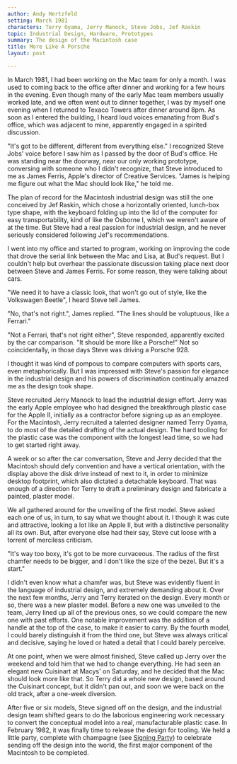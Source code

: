 ```yaml
---
author: Andy Hertzfeld
setting: March 1981
characters: Terry Oyama, Jerry Manock, Steve Jobs, Jef Raskin
topic: Industrial Design, Hardware, Prototypes
summary: The design of the Macintosh case
title: More Like A Porsche
layout: post

---
```


In March 1981, I had been working on the Mac team for only a month. I was used to coming back to the office after dinner and working for a few hours in the evening. Even though many of the early Mac team members usually worked late, and we often went out to dinner together, I was by myself one evening when I returned to Texaco Towers after dinner around 8pm. As soon as I entered the building, I heard loud voices emanating from Bud's office, which was adjacent to mine, apparently engaged in a spirited discussion.

  
  
  
  
 "It's got to be different, different from everything else." I recognized Steve Jobs' voice before I saw him as I passed by the door of Bud's office. He was standing near the doorway, near our only working prototype, conversing with someone who I didn't recognize, that Steve introduced to me as James Ferris, Apple's director of Creative Services. "James is helping me figure out what the Mac should look like," he told me.  
  
  
 The plan of record for the Macintosh industrial design was still the one conceived by Jef Raskin, which chose a horizontally oriented, lunch-box type shape, with the keyboard folding up into the lid of the computer for easy transportability, kind of like the Osborne I, which we weren't aware of at the time. But Steve had a real passion for industrial design, and he never seriously considered following Jef's recommendations.  
  
  
 I went into my office and started to program, working on improving the code that drove the serial link between the Mac and Lisa, at Bud's request. But I couldn't help but overhear the passionate discussion taking place next door between Steve and James Ferris. For some reason, they were talking about cars.  
  
  
 "We need it to have a classic look, that won't go out of style, like the Volkswagen Beetle", I heard Steve tell James.  
  
  
 "No, that's not right.", James replied. "The lines should be voluptuous, like a Ferrari."  
  
  
 "Not a Ferrari, that's not right either", Steve responded, apparently excited by the car comparison. "It should be more like a Porsche!" Not so coincidentally, in those days Steve was driving a Porsche 928.  
  
  
 I thought it was kind of pompous to compare computers with sports cars, even metaphorically. But I was impressed with Steve's passion for elegance in the industrial design and his powers of discrimination continually amazed me as the design took shape.  
  
  
 Steve recruited Jerry Manock to lead the industrial design effort. Jerry was the early Apple employee who had designed the breakthrough plastic case for the Apple II, initially as a contractor before signing up as an employee. For the Macintosh, Jerry recruited a talented designer named Terry Oyama, to do most of the detailed drafting of the actual design. The hard tooling for the plastic case was the component with the longest lead time, so we had to get started right away.  
  
  
 A week or so after the car conversation, Steve and Jerry decided that the Macintosh should defy convention and have a vertical orientation, with the display above the disk drive instead of next to it, in order to minimize desktop footprint, which also dictated a detachable keyboard. That was enough of a direction for Terry to draft a preliminary design and fabricate a painted, plaster model.  
  
  
 We all gathered around for the unveiling of the first model. Steve asked each one of us, in turn, to say what we thought about it. I though it was cute and attractive, looking a lot like an Apple II, but with a distinctive personality all its own. But, after everyone else had their say, Steve cut loose with a torrent of merciless criticism.  
  
  
 "It's way too boxy, it's got to be more curvaceous. The radius of the first chamfer needs to be bigger, and I don't like the size of the bezel. But it's a start."  
  
  
 I didn't even know what a chamfer was, but Steve was evidently fluent in the language of industrial design, and extremely demanding about it. Over the next few months, Jerry and Terry iterated on the design. Every month or so, there was a new plaster model. Before a new one was unveiled to the team, Jerry lined up all of the previous ones, so we could compare the new one with past efforts. One notable improvement was the addition of a handle at the top of the case, to make it easier to carry. By the fourth model, I could barely distinguish it from the third one, but Steve was always critical and decisive, saying he loved or hated a detail that I could barely perceive.  
  
  
At one point, when we were almost finished, Steve called up Jerry over the weekend and told him that we had to change everything. He had seen an elegant new Cuisinart at Macys' on Saturday, and he decided that the Mac should look more like that. So Terry did a whole new design, based around the Cuisinart concept, but it didn't pan out, and soon we were back on the old track, after a one-week diversion.  
  
  
After five or six models, Steve signed off on the design, and the industrial design team shifted gears to do the laborious engineering work necessary to convert the conceptual model into a real, manufacturable plastic case. In February 1982, it was finally time to release the design for tooling. We held a little party, complete with champagne (see [Signing Party](/signing-party)) to celebrate sending off the design into the world, the first major component of the Macintosh to be completed. 
